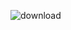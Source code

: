 ![download](https://user-images.githubusercontent.com/106431802/232885027-8483401f-e6dc-450e-8353-909318dc82ef.png)
